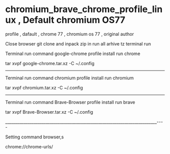 # chromium_brave_chrome_profile_linux , Default chromium OS77
profile , dafault , chrome 77 , chromium os 77 , original author

Close browser git clone and inpack zip in run all arhive tz terminal run

Terminal run command google-chrome profile install run chrome

tar xvpf google-chrome.tar.xz -C ~/.config

------------------------------------------------------

Terminal run command chromium profile install run chromium

tar xvpf chromium.tar.xz -C ~/.config

------------------------------------------------------

Terminal run command Brave-Browser profile install run brave

tar xvpf Brave-Browser.tar.xz -C ~/.config

___________________________________________________________________________----

Setting command browser,s

chrome://chrome-urls/
